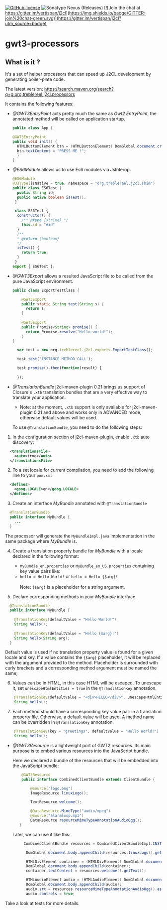 [![GitHub license](https://img.shields.io/github/license/treblereel/gwt3-processors)](https://github.com/treblereel/gwt3-processors/blob/main/LICENSE)
![Sonatype Nexus (Releases)](https://img.shields.io/nexus/r/org.treblereel.j2cl.processors/processors?server=https%3A%2F%2Foss.sonatype.org&style=plastic)
[![Join the chat at https://gitter.im/vertispan/j2cl](https://img.shields.io/badge/GITTER-join%20chat-green.svg)](https://gitter.im/vertispan/j2cl?utm_source=badge)


# gwt3-processors

## What is it ?

It's a set of helper processors that can speed up J2CL development by generating boiler-plate code.

The latest version: https://search.maven.org/search?q=g:org.treblereel.j2cl.processors

It contains the following features:

* *@GWT3EntryPoint* acts pretty much the same as *Gwt2 EntryPoint*, the annotated method will be called on application startup.
  ```java
  public class App {

  @GWT3EntryPoint
  public void init() {
    HTMLButtonElement btn = (HTMLButtonElement) DomGlobal.document.createElement("button");
    btn.textContent = "PRESS ME !";
    }
  }
  ```

* *@ES6Module* allows us to use Es6 modules via JsInterop.
  ```java
  @ES6Module
  @JsType(isNative = true, namespace = "org.treblereel.j2cl.shim")
  public class ES6Test {
    public String id;
    public native boolean isTest();
   }
  ```
  ```javascript
   class ES6Test {
    constructor() {
      /** @type {string} */
      this.id = "#id"
    }
    /**
    * @return {boolean}
    */
    isTest() {
      return true;
    }
   }
  export { ES6Test };
  ```
  
* *@GWT3Export* allows a resulted JavaScript file to be called from the pure JavaScript environment.
  
  ```java
  public class ExportTestClass {
  
      @GWT3Export
      public static String test(String s) {
        return s;
      }
    
      @GWT3Export
      public Promise<String> promise() {
        return Promise.resolve("Hello world!");
      }
  }
  ```
  ```javascript
    var test = new org.treblereel.j2cl.exports.ExportTestClass();

    test.test('INSTANCE METHOD CALL');

    test.promise().then(function(result) {
       
    });
   ```

* *@TranslationBundle* j2cl-maven-plugin 0.21 brings us support of Closure's `.xtb` translation bundles that are a very effective way to translate your application.
    * Note: at the moment, `.xtb` support is only available for j2cl-maven-plugin 0.21 and above and works only in ADVANCED mode, otherwise default values will be used.

  To use `@TranslationBundle`, you need to do the following steps:

1. In the configuration section of j2cl-maven-plugin, enable `.xtb` auto discovery:

  ```xml
    <translationsFile>
      <auto>true</auto>
    </translationsFile>
  ```

2. To a set locale for current compilation, you need to add the following line to your `pom.xml`
    
  ```xml
    <defines>
      <goog.LOCALE>en</goog.LOCALE>
    </defines>
  ```

3. Create an interface _MyBundle_ annotated with `@TranslationBundle`
    
  ```java
    @TranslationBundle
    public interface MyBundle {
      ...
    }
  ```
  The processor will generate the `MyBundleImpl.java` implementation in the same package where _MyBundle_ is.

4. Create a translation property bundle for _MyBundle_ with a locale declared in the following format:

    * `MyBundle_en.properties` or `MyBundle_en_US.properties` containing key value pairs like:
    * `hello = Hello World!` or `hello = Hello {$arg}!`
    <br/><br/>
    Note: `{$arg}` is a placeholder for a string argument.

5. Declare corresponding methods in your _MyBundle_ interface.

  ```java
    @TranslationBundle
    public interface MyBundle {
    
      @TranslationKey(defaultValue = "Hello World!")
      String hello();
    
      @TranslationKey(defaultValue = "Hello {$arg}!")
      String hello(String arg);
    }
  ```

  Default value is used if no translation property value is found for a given locale and key.
  If a value contains the `{$arg}` placeholder, it will be replaced with the argument provided to the method. Placeholder is surrounded with curly brackets and a corresponding method argument must be named the same; 

6. Values can be in HTML, in this case HTML will be escaped. To unescape it, set `unescapeHtmlEntities = true` in the `@TranslationKey` annotation.

  ```java
      @TranslationKey(defaultValue = "<div>HELLO</div>", unescapeHtmlEntities = true)
      String hello();
  ```
   
7. Each method should have a corresponding key value pair in a translation property file. Otherwise, a default value will be used. A method name can be overridden in `@TranslationKey` annotation.

  ```java
      @TranslationKey(key = "greetings", defaultValue = "Hello World!")
      String hello();
  ```

* *@GWT3Resource* is a lightweight port of GWT2 resources. Its main purpose is to embed various resources into the JavaScript bundle.

  Here we declared a bundle of the resources that will be embedded into the JavaScript bundle:
  ```java
      @GWT3Resource
      public interface CombinedClientBundle extends ClientBundle {

          @Source("logo.png")
          ImageResource linuxLogo();

          TextResource welcome();

          @DataResource.MimeType("audio/mpeg")
          @Source("alarmloop.mp3")
          DataResource resourceMimeTypeAnnotationAudioOgg();
     }
  ```
  Later,  we can use it like this:

  ```java
       CombinedClientBundle resources = CombinedClientBundleImpl.INSTANCE;

        DomGlobal.document.body.appendChild(resources.linuxLogo().getImage());

        HTMLDivElement container = (HTMLDivElement) DomGlobal.document.createElement("div");
        DomGlobal.document.body.appendChild(container);
        container.textContent = resources.welcome().getText();

        HTMLAudioElement audio = (HTMLAudioElement) DomGlobal.document.createElement("audio");
        DomGlobal.document.body.appendChild(audio);
        audio.src = resources.resourceMimeTypeAnnotationAudioOgg().asString();
        audio.controls = true;
  ```  

Take a look at tests for more details.
